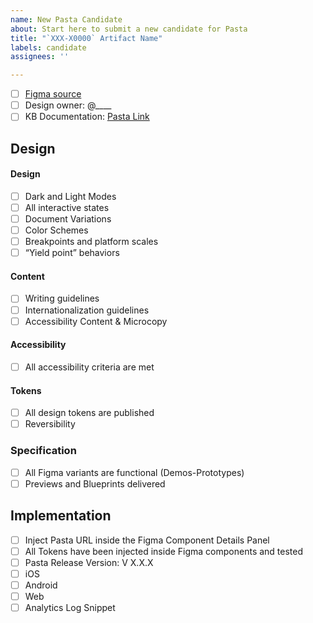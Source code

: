 ```yaml
---
name: New Pasta Candidate
about: Start here to submit a new candidate for Pasta
title: "`XXX-X0000` Artifact Name"
labels: candidate
assignees: ''

---
```


- [ ] [Figma source](URL)
- [ ] Design owner: @____
- [ ] KB Documentation: [Pasta Link](URL)

## Design

#### Design

- [ ] Dark and Light Modes
- [ ] All interactive states
- [ ] Document Variations
- [ ] Color Schemes
- [ ] Breakpoints and platform scales
- [ ] “Yield point” behaviors

#### Content

- [ ] Writing guidelines
- [ ] Internationalization guidelines
- [ ] Accessibility Content & Microcopy

#### Accessibility

- [ ] All accessibility criteria are met

#### Tokens

- [ ] All design tokens are published
- [ ] Reversibility

### Specification

- [ ] All Figma variants are functional (Demos-Prototypes)
- [ ] Previews and Blueprints delivered

## Implementation

- [ ] Inject Pasta URL inside the Figma Component Details Panel
- [ ] All Tokens have been injected inside Figma components and tested
- [ ] Pasta Release Version: V X.X.X
- [ ] iOS
- [ ] Android
- [ ] Web
- [ ] Analytics Log Snippet
